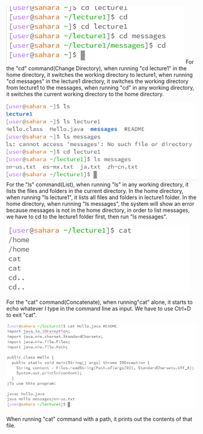![Image](Capture.PNG)
For the "cd" command(Change Directory), when running "cd lecture1" in the home directory, it switches the working directory to lecture1, when running "cd messages" in the lecture1 directory, it switches the working directory from lecture1 to the messages, when running "cd" in any working directory, it switches the current working directory to the home directory.





![Image](Capture2.PNG)
For the "ls" command(List), when running "ls" in any working directory, it lists the files and folders in the current directory. In the home directory, when running "ls lecture1", it lists all files and folders in lecture1 folder. In the home directory, when running "ls messages", the system will show an error because messages is not in the home directory, in order to list messages, we have to cd to the lecture1 folder first, then run "ls messages".        





![Image](Capture3.PNG)

For the "cat" command(Concatenate), when running"cat" alone, it starts to echo whatever I type in the command line as input. We have to use Ctrl+D to exit "cat". 


![Image](Capture5.PNG)

When running "cat" command with a path, it prints out the contents of that file.

